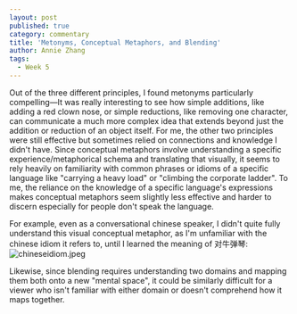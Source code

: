 ```yaml
---
layout: post
published: true
category: commentary
title: 'Metonyms, Conceptual Metaphors, and Blending'
author: Annie Zhang
tags:
  - Week 5
---
```

Out of the three different principles, I found metonyms particularly compelling—It was really interesting to see how simple additions, like adding a red clown nose, or simple reductions, like removing one character, can communicate a much more complex idea that extends beyond just the addition or reduction of an object itself. For me, the other two principles were still effective but sometimes relied on connections and knowledge I didn't have. Since conceptual metaphors involve understanding a specific experience/metaphorical schema and translating that visually, it seems to rely heavily on familiarity with common phrases or idioms of a specific language like "carrying a heavy load" or "climbing the corporate ladder". To me, the reliance on the knowledge of a specific language's expressions makes conceptual metaphors seem slightly less effective and harder to discern especially for people don't speak the language.

For example, even as a conversational chinese speaker, I didn't quite fully understand this visual conceptual metaphor, as I'm unfamiliar with the chinese idiom it refers to, until I learned the meaning of 对牛弹琴:
![chineseidiom.jpeg]({{site.baseurl}}/assets/chineseidiom.jpeg)

Likewise, since blending requires understanding two domains and mapping them both onto a new "mental space", it could be similarly difficult for a viewer who isn't familiar with either domain or doesn't comprehend how it maps together.

